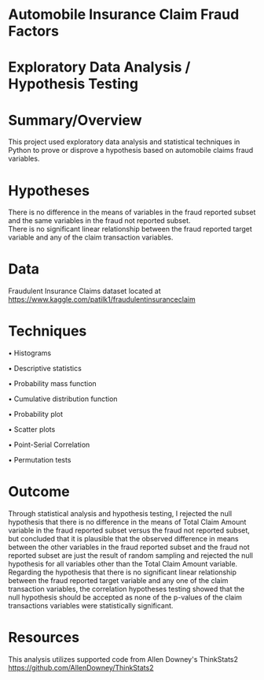 # Automobile Insurance Claim Fraud Factors
# Exploratory Data Analysis / Hypothesis Testing
# Summary/Overview 
This project used exploratory data analysis and statistical techniques in Python to prove or disprove a hypothesis based on automobile claims fraud variables.
# Hypotheses
There is no difference in the means of variables in the fraud reported subset and the same variables in the fraud not reported subset.  
There is no significant linear relationship between the fraud reported target variable and any of the claim transaction variables.
# Data
Fraudulent Insurance Claims dataset located at https://www.kaggle.com/patilk1/fraudulentinsuranceclaim
# Techniques
•	Histograms

•	Descriptive statistics

•	Probability mass function

•	Cumulative distribution function

•	Probability plot

•	Scatter plots

•	Point-Serial Correlation

•	Permutation tests
# Outcome
Through statistical analysis and hypothesis testing, I rejected the null hypothesis that there is no difference in the means of Total Claim Amount variable in the fraud reported subset versus the fraud not reported subset, but concluded that it is plausible that the observed difference in means between the other variables in the fraud reported subset and the fraud not reported subset are just the result of random sampling and rejected the null hypothesis for all variables other than the Total Claim Amount variable.
Regarding the hypothesis that there is no significant linear relationship between the fraud reported target variable and any one of the claim transaction variables, the correlation hypotheses testing showed that the null hypothesis should be accepted as none of the p-values of the claim transactions variables were statistically significant. 
# Resources
This analysis utilizes supported code from Allen Downey's ThinkStats2 https://github.com/AllenDowney/ThinkStats2


